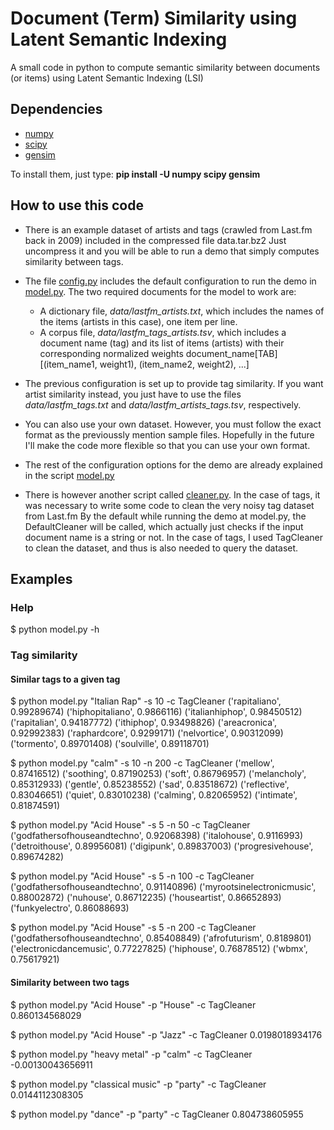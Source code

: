 Document (Term) Similarity using Latent Semantic Indexing
======

A small code in python to compute semantic similarity between documents (or items) using Latent Semantic Indexing (LSI)

Dependencies
------

* [numpy](https://pypi.python.org/pypi/numpy)
* [scipy](https://pypi.python.org/pypi/scipy)
* [gensim](https://pypi.python.org/pypi/gensim)

To install them, just type: **pip install -U numpy scipy gensim**

How to use this code
------

* There is an example dataset of artists and tags (crawled from Last.fm back in 2009) included in the compressed file data.tar.bz2
Just uncompress it and you will be able to run a demo that simply computes similarity between tags.

* The file [config.py](https://github.com/neomoha/python-lsi-similarity/blob/master/config.py) includes the default configuration to run the demo in [model.py](https://github.com/neomoha/python-lsi-similarity/blob/master/model.py). The two required documents for the model to work are:
  * A dictionary file, *data/lastfm_artists.txt*, which includes the names of the items (artists in this case), one item per line.
  * A corpus file, *data/lastfm_tags_artists.tsv*, which includes a document name (tag) and its list of items (artists) with their corresponding normalized weights
     document_name[TAB][(item_name1, weight1), (item_name2, weight2), ...] 

* The previous configuration is set up to provide tag similarity. If you want artist similarity instead, you just have to use the files *data/lastfm_tags.txt* and *data/lastfm_artists_tags.tsv*, respectively.

* You can also use your own dataset. However, you must follow the exact format as the previoussly mention sample files.
Hopefully in the future I'll make the code more flexible so that you can use your own format.

* The rest of the configuration options for the demo are already explained in the script [model.py](https://github.com/neomoha/python-lsi-similarity/blob/master/model.py)

* There is however another script called [cleaner.py](https://github.com/neomoha/python-lsi-similarity/blob/master/cleaner.py).
  In the case of tags, it was necessary to write some code to clean the very noisy tag dataset from Last.fm
  By the default while running the demo at model.py, the DefaultCleaner will be called, which actually just checks if the input document name is a string or not.
  In the case of tags, I used TagCleaner to clean the dataset, and thus is also needed to query the dataset. 

Examples
------

### Help

$ python model.py -h

### Tag similarity

#### Similar tags to a given tag

$ python model.py "Italian Rap" -s 10 -c TagCleaner
('rapitaliano', 0.99289674)
('hiphopitaliano', 0.9866116)
('italianhiphop', 0.98450512)
('rapitalian', 0.94187772)
('ithiphop', 0.93498826)
('areacronica', 0.92992383)
('raphardcore', 0.9299171)
('nelvortice', 0.90312099)
('tormento', 0.89701408)
('soulville', 0.89118701)

$ python model.py "calm" -s 10 -n 200 -c TagCleaner
('mellow', 0.87416512)
('soothing', 0.87190253)
('soft', 0.86796957)
('melancholy', 0.85312933)
('gentle', 0.85238552)
('sad', 0.83518672)
('reflective', 0.83046651)
('quiet', 0.83010238)
('calming', 0.82065952)
('intimate', 0.81874591)

$ python model.py "Acid House" -s 5 -n 50 -c TagCleaner
('godfathersofhouseandtechno', 0.92068398)
('italohouse', 0.9116993)
('detroithouse', 0.89956081)
('digipunk', 0.89837003)
('progresivehouse', 0.89674282)

$ python model.py "Acid House" -s 5 -n 100 -c TagCleaner
('godfathersofhouseandtechno', 0.91140896)
('myrootsinelectronicmusic', 0.88002872)
('nuhouse', 0.86712235)
('houseartist', 0.86652893)
('funkyelectro', 0.86088693)

$ python model.py "Acid House" -s 5 -n 200 -c TagCleaner
('godfathersofhouseandtechno', 0.85408849)
('afrofuturism', 0.8189801)
('electronicdancemusic', 0.77227825)
('hiphouse', 0.76878512)
('wbmx', 0.75617921)

#### Similarity between two tags

$ python model.py "Acid House" -p "House" -c TagCleaner
0.860134568029

$ python model.py "Acid House" -p "Jazz" -c TagCleaner
0.0198018934176

$ python model.py "heavy metal" -p "calm" -c TagCleaner
-0.00130043656911

$ python model.py "classical music" -p "party" -c TagCleaner
0.0144112308305

$ python model.py "dance" -p "party" -c TagCleaner
0.804738605955


